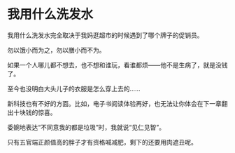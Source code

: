 # 我用什么洗发水

我用什么洗发水完全取决于我妈逛超市的时候遇到了哪个牌子的促销员。 

勿以饿小而为之，勿以膳小而不为。 

如果一个人哪儿都不想去，也不想和谁玩，看谁都烦——他不是生病了，就是没钱了。 

至今也没明白大头儿子的衣服是怎么穿上去的…… 

新科技也有不好的方面。比如，电子书阅读体验再好，也无法让你体会在下一章翻出十块钱的惊喜。 

委婉地表达“不同意我的都是垃圾”时，我就说“见仁见智”。 

只有五官端正颜值高的胖子才有资格喊减肥，剩下的还要用肉遮丑呢。